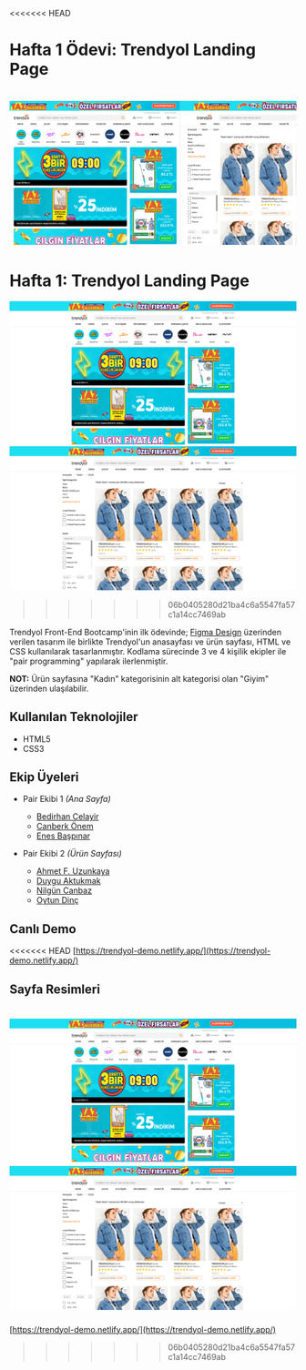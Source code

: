 <<<<<<< HEAD
# Hafta 1 Ödevi: Trendyol Landing Page

![](/assets/images/pages.png)
=======
# Hafta 1: Trendyol Landing Page

![](assets\images\home-page.png)
![](assets\images\product-page.png)
>>>>>>> 06b0405280d21ba4c6a5547fa57c1a14cc7469ab

Trendyol Front-End Bootcamp'inin ilk ödevinde; [Figma Design](https://www.figma.com/file/IwnhPC5WBglAFGc0MJ6wXj/Trendyol-Front-End-Bootcamp?node-id=0%3A1) üzerinden verilen tasarım ile birlikte Trendyol'un anasayfası ve ürün sayfası, HTML ve CSS kullanılarak tasarlanmıştır. Kodlama sürecinde 3 ve 4 kişilik ekipler ile "pair programming" yapılarak ilerlenmiştir.

**NOT:** Ürün sayfasına "Kadın" kategorisinin alt kategorisi olan "Giyim" üzerinden ulaşılabilir.

## Kullanılan Teknolojiler
- HTML5
- CSS3

## Ekip Üyeleri
- Pair Ekibi 1 *(Ana Sayfa)*
  - [Bedirhan Celayir]()
  - [Canberk Önem](https://github.com/canberkonem)
  - [Enes Başpınar](https://github.com/baspinarenes)

- Pair Ekibi 2 *(Ürün Sayfası)*
  - [Ahmet F. Uzunkaya](https://github.com/MihrimatriX)
  - [Duygu Aktukmak](https://github.com/duyguaktukmak)
  - [Nilgün Canbaz](https://github.com/nilguncanbaz)
  - [Oytun Dinç](https://github.com/oytundinc)

## Canlı Demo

<<<<<<< HEAD
[https://trendyol-demo.netlify.app/](https://trendyol-demo.netlify.app/)

## Sayfa Resimleri

![](/assets/images/home-page.png)
![](/assets/images/product-page.png)
=======
[https://trendyol-demo.netlify.app/](https://trendyol-demo.netlify.app/)
>>>>>>> 06b0405280d21ba4c6a5547fa57c1a14cc7469ab
